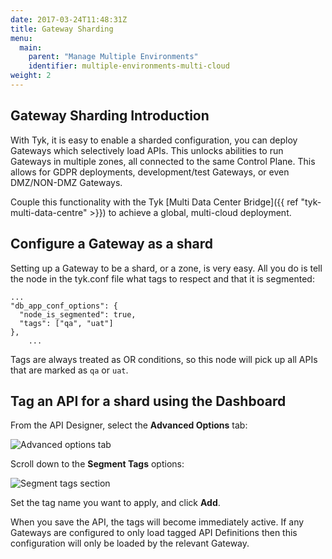 ```yaml
---
date: 2017-03-24T11:48:31Z
title: Gateway Sharding
menu:
  main:
    parent: "Manage Multiple Environments"
    identifier: multiple-environments-multi-cloud
weight: 2 
---
```


## Gateway Sharding Introduction

With Tyk, it is easy to enable a sharded configuration, you can deploy Gateways which selectively load APIs.  This unlocks abilities to run Gateways in multiple zones, all connected to the same Control Plane.  This allows for GDPR deployments, development/test Gateways, or even DMZ/NON-DMZ Gateways.

Couple this functionality with the Tyk [Multi Data Center Bridge]({{ ref "tyk-multi-data-centre" >}}) to achieve a global, multi-cloud deployment.

## Configure a Gateway as a shard

Setting up a Gateway to be a shard, or a zone, is very easy. All you do is tell the node in the tyk.conf file what tags to respect and that it is segmented:

```{.copyWrapper}
...
"db_app_conf_options": {
  "node_is_segmented": true,
  "tags": ["qa", "uat"]
},
	...
```

Tags are always treated as OR conditions, so this node will pick up all APIs that are marked as `qa` or `uat`.

## Tag an API for a shard using the Dashboard

From the API Designer, select the **Advanced Options** tab:

![Advanced options tab](img/2.10/advanced_options_designer.png)

Scroll down to the **Segment Tags** options:

![Segment tags section](img/2.10/segment_tags.png)

Set the tag name you want to apply, and click **Add**.

When you save the API, the tags will become immediately active. If any Gateways are configured to only load tagged API Definitions then this configuration will only be loaded by the relevant Gateway.